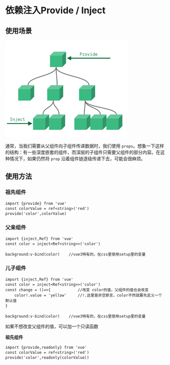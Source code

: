 # 依赖注入Provide / Inject

## 使用场景

<img src="../public/images/vue3/5f4ea9e16eda6e37ab336075a788ae15.png" alt="img" style="zoom:67%;" />

通常，当我们需要从父组件向子组件传递数据时，我们使用 `props`。想象一下这样的结构：有一些深度嵌套的组件，而深层的子组件只需要父组件的部分内容。在这种情况下，如果仍然将 `prop` 沿着组件链逐级传递下去，可能会很麻烦。

## 使用方法

### 祖先组件

```tsx
import {provide} from 'vue'
const colorValue = ref<string>('red')
provide('color',colorValue)

```

### 父亲组件

```tsx
import {inject,Ref} from 'vue'
const color = inject<Ref<string>>('color')

background:v-bind(color)	//vue3特有的，在css里使用setup里的变量
```

### 儿子组件

```tsx
import {inject,Ref} from 'vue'
const color = inject<Ref<string>>('color')
const change = ()=>{			//改变 color的值，父组件的值也会改变
    color!.value = 'yellow'		//!.这里是非空断言，color不然就要先定义一个默认值
}

background:v-bind(color)	//vue3特有的，在css里使用setup里的变量
```

如果不想改变父组件的值，可以加一个只读函数

**祖先组件**

```tsx
import {provide,readonly} from 'vue'
const colorValue = ref<string>('red')
provide('color',readonly(colorValue))
```

